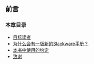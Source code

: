 ## 前言

### 本章目录

+ [目标读者](Intended_Audience.md)
+ [为什么会有一版新的Slackware手册？](Why_A_New_Slackware_Book.md)
+ [本书中使用的约定](Conventions_Used_in_this_Book.md)
+ [致谢](Acknowledgements.md)

